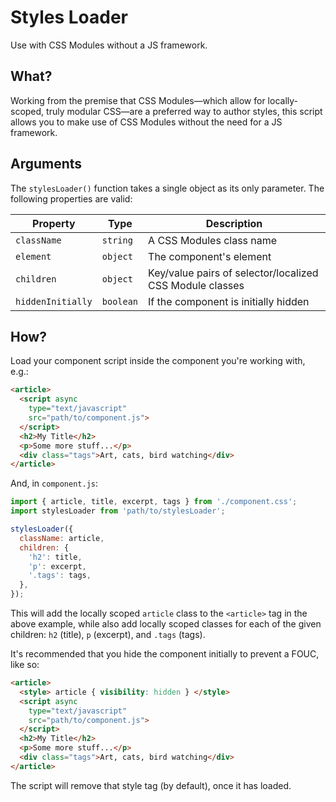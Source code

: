 # Styles Loader
Use with CSS Modules without a JS framework.

## What?
Working from the premise that CSS Modules—which allow for locally-scoped, truly
modular CSS—are a preferred way to author styles, this script allows you to make
use of CSS Modules without the need for a JS framework.

## Arguments
The `stylesLoader()` function takes a single object as its only parameter. The
following properties are valid:

| Property          | Type      | Description                                              |
| ----------------- | --------- | -------------------------------------------------------- |
| `className`       | `string`  | A CSS Modules class name                                 |
| `element`         | `object`  | The component's element                                  |
| `children`        | `object`  | Key/value pairs of selector/localized CSS Module classes |
| `hiddenInitially` | `boolean` | If the component is initially hidden                     |

## How?
Load your component script inside the component you're working with, e.g.:
```html
<article>
  <script async
    type="text/javascript"
    src="path/to/component.js">
  </script>
  <h2>My Title</h2>
  <p>Some more stuff...</p>
  <div class="tags">Art, cats, bird watching</div>
</article>
```
And, in `component.js`:
```js
import { article, title, excerpt, tags } from './component.css';
import stylesLoader from 'path/to/stylesLoader';

stylesLoader({
  className: article,
  children: {
    'h2': title,
    'p': excerpt,
    '.tags': tags,
  },
});
```

This will add the locally scoped `article` class to the `<article>` tag in the
above example, while also add locally scoped classes for each of the given
children: `h2` (title), `p` (excerpt), and `.tags` (tags).

It's recommended that you hide the component initially to prevent a FOUC, like
so:
```html
<article>
  <style> article { visibility: hidden } </style>
  <script async
    type="text/javascript"
    src="path/to/component.js">
  </script>
  <h2>My Title</h2>
  <p>Some more stuff...</p>
  <div class="tags">Art, cats, bird watching</div>
</article>
```
The script will remove that style tag (by default), once it has loaded.
